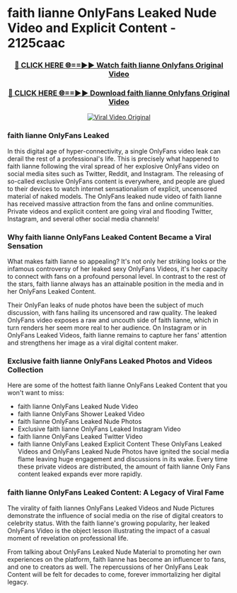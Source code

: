 # faith lianne OnlyFans Leaked Nude Video and Explicit Content - 2125caac

<div align="center">

### [🔴 CLICK HERE 🌐==►► Watch faith lianne Onlyfans Original Video](https://aff.leakpic.com/?utm_medium=9dac6e3e92780789e695eb65dc45befdb20081c8&utm_campaign=Link_for_leakpic_com)

### [🔴 CLICK HERE 🌐==►► Download faith lianne Onlyfans Original Video](https://aff.leakpic.com/?utm_medium=9dac6e3e92780789e695eb65dc45befdb20081c8&utm_campaign=Link_for_leakpic_com)

[![Viral Video Original](https://i.ibb.co.com/xMMVF88/686577567.gif)](https://aff.leakpic.com/?utm_medium=9dac6e3e92780789e695eb65dc45befdb20081c8&utm_campaign=Link_for_leakpic_com)

</div>

### faith lianne OnlyFans Leaked
In this digital age of hyper-connectivity, a single OnlyFans video leak can derail the rest of a professional's life. This is precisely what happened to faith lianne following the viral spread of her explosive OnlyFans video on social media sites such as Twitter, Reddit, and Instagram. The releasing of so-called exclusive OnlyFans content is everywhere, and people are glued to their devices to watch internet sensationalism of explicit, uncensored material of naked models. 
The OnlyFans leaked nude video of faith lianne has received massive attraction from the fans and online communities. Private videos and explicit content are going viral and flooding Twitter, Instagram, and several other social media channels!

### Why faith lianne OnlyFans Leaked Content Became a Viral Sensation
What makes faith lianne so appealing? It's not only her striking looks or the infamous controversy of her leaked sexy OnlyFans Videos, it's her capacity to connect with fans on a profound personal level. In contrast to the rest of the stars, faith lianne always has an attainable position in the media and in her OnlyFans Leaked Content.

Their OnlyFan leaks of nude photos have been the subject of much discussion, with fans hailing its uncensored and raw quality. The leaked OnlyFans video exposes a raw and uncouth side of faith lianne, which in turn renders her seem more real to her audience. On Instagram or in OnlyFans Leaked Videos, faith lianne remains to capture her fans' attention and strengthens her image as a viral digital content maker.

### Exclusive faith lianne OnlyFans Leaked Photos and Videos Collection
Here are some of the hottest faith lianne OnlyFans Leaked Content that you won't want to miss:
- faith lianne OnlyFans Leaked Nude Video
- faith lianne OnlyFans Shower Leaked Video
- faith lianne OnlyFans Leaked Nude Photos
- Exclusive faith lianne OnlyFans Leaked Instagram Video
- faith lianne OnlyFans Leaked Twitter Video
- faith lianne OnlyFans Leaked Explicit Content
These OnlyFans Leaked Videos and OnlyFans Leaked Nude Photos have ignited the social media flame leaving huge engagement and discussions in its wake. Every time these private videos are distributed, the amount of faith lianne Only Fans content leaked expands ever more rapidly.

### faith lianne OnlyFans Leaked Content: A Legacy of Viral Fame
The virality of faith liannes OnlyFans Leaked Videos and Nude Pictures demonstrate the influence of social media on the rise of digital creators to celebrity status. With the faith lianne's growing popularity, her leaked OnlyFans Video is the object lesson illustrating the impact of a casual moment of revelation on professional life.

From talking about OnlyFans Leaked Nude Material to promoting her own experiences on the platform, faith lianne has become an influencer to fans, and one to creators as well. The repercussions of her OnlyFans Leak Content will be felt for decades to come, forever immortalizing her digital legacy.
